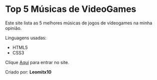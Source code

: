 # Top 5 Músicas de VideoGames

  Este site lista as 5 melhores músicas de jogos de vídeogames na minha opinião.
  
  Linguagens usadas:
 - HTML5
 - CSS3
  
  Clique <a href="https://leomitx10.github.io/Top-5-musicas-de-videogames/" target="_blank">Aqui</a> para entrar no site.
  
  Criado por: <b>Leomitx10</b>
